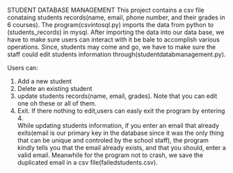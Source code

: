 STUDENT DATABASE MANAGEMENT
This project contains a csv file conataing students records(name, email, phone number, and their grades in 6 courses).
The program(csvintosql.py) imports the data from python to (students_records) in mysql.
After importing the data into our data base, we have to make sure users can interact with it be bale to accomplish various operations.
Since, students may come and go, we have to make sure the staff could edit students information through(studentdatabmanagement.py).

Users can:
 1. Add a new student
 2. Delete an existing student
 3. update students records(name, email, grades). Note that you can edit one oh these or all of them.
 4. Exit. If there nothing to edit,users can easly exit the program by entering 4.                                                                                                 
While updating students information, if you enter an email that already exits(email is our primary key in the database since it was the only thing that can be unique and controled by the school staff),
the program kindly tells you that the email already exists, and that you should, enter a valid email.
Meanwhile for the program not to crash, we save the duplicated email in  a csv file(failedstudents.csv).

